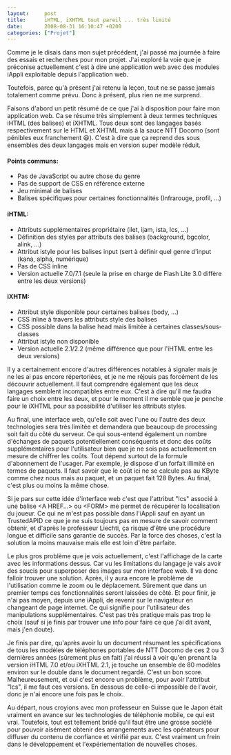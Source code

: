 ```yaml
---
layout:     post
title:      iHTML, iXHTML tout pareil ... très limité
date:       2008-08-31 16:10:47 +0200
categories: ["Projet"]
---
```


Comme je le disais dans mon sujet précédent, j'ai passé ma journée à faire des essais et recherches pour mon
projet. J'ai exploré la voie que je préconise actuellement c'est à dire une application web avec des modules iAppli
exploitable depuis l'application web.

<!--more-->

Toutefois, parce qu'à présent j'ai retenu la leçon, tout ne se passe jamais totalement comme prévu. Donc à présent,
plus rien ne me surprend.

Faisons d'abord un petit résumé de ce que j'ai à disposition pour faire mon application web. Ca se résume très
simplement à deux termes techniques iHTML (des balises) et iXHTML. Tous deux sont des langages basés respectivement sur 
le HTML et XHTML mais à la sauce NTT Docomo (sont pénibles eux franchement :laughing:). C'est à dire que ça reprend des 
sous ensembles des deux langages mais en version super modèle réduit.

#### Points communs:

- Pas de JavaScript ou autre chose du genre
- Pas de support de CSS en référence externe
- Jeu minimal de balises
- Balises spécifiques pour certaines fonctionnalités (Infrarouge, profil, ...)

#### iHTML:

- Attributs supplémentaires propriétaire (ilet, ijam, ista, lcs, ...)
- Définition des styles par attributs des balises (background, bgcolor, alink, ...)
- Attribut istyle pour les balises input (sert à définir quel genre d'input (kana, alpha, numérique)
- Pas de CSS inline
- Version actuelle 7.0/7.1 (seule la prise en charge de Flash Lite 3.0 diffère entre les deux versions)

#### iXHTM:

- Attribut style disponible pour certaines balises (body, ...)
- CSS inline à travers les attributs style des balises
- CSS possible dans la balise head mais limitée à certaines classes/sous-classes
- Attribut istyle non disponible
- Version actuelle 2.1/2.2 (même différence que pour l'iHTML entre les deux versions)

Il y a certainement encore d'autres différences notables à signaler mais je ne les ai pas encore répertoriées, et
je ne me réjouis pas forcément de les découvrir actuellement. Il faut comprendre également que les deux langages
semblent incompatibles entre eux. C'est à dire qu'il me faudra faire un choix entre les deux, et pour le moment il
me semble que je penche pour le iXHTML pour sa possibilité d'utiliser les attributs styles.

Au final, une interface web, qu'elle soit avec l'une ou l'autre des deux technologies sera très limitée et
demandera que beaucoup de processing soit fait du côté du serveur. Ce qui sous-entend également un nombre
d'échanges de paquets potentiellement conséquents et donc des coûts supplémentaires pour l'utilisateur bien que je
ne sois pas actuellement en mesure de chiffrer les coûts. Tout dépend surtout de la formule d'abonnement de
l'usager. Par exemple, je dispose d'un forfait illimité en termes de paquets. Il faut savoir que le coût ici ne se
calcule pas au KByte comme chez nous mais au paquet, et un paquet fait 128 Bytes. Au final, c'est plus ou moins la
même chose.

Si je pars sur cette idée d'interface web c'est que l'attribut "lcs" associé à une balise &lt;A HREF...&gt; ou
&lt;FORM&gt; me permet de récupérer la localisation du joueur. Ce qui ne m'est pas possible dans l'iAppli sauf en
ayant un TrustedAPID ce que je ne suis toujours pas en mesure de savoir comment obtenir, et d'après le professeur
Liechti, ça risque d'être une procédure longue et difficile sans garantie de succès. Par la force des choses, c'est
la solution la moins mauvaise mais elle est loin d'être parfaite.

Le plus gros problème que je vois actuellement, c'est l'affichage de la carte avec les informations dessus. Car vu
les limitations du langage je vais avoir des soucis pour superposer des images sur mon interface web. Il va donc
falloir trouver une solution. Après, il y aura encore le problème de l'utilisation comme le zoom ou le déplacement.
Sûrement que dans un premier temps ces fonctionnalités seront laissées de côté. Et pour finir, je n'ai pas moyen,
depuis une iAppli, de revenir sur le navigateur en changeant de page internet. Ce qui signifie pour l'utilisateur
des manipulations supplémentaires. C'est pas très pratique mais pas trop le choix (sauf si je finis par trouver une
info pour faire ce que j'ai dit avant, mais j'en doute).

Je finis par dire, qu'après avoir lu un document résumant les spécifications de tous les modèles de téléphones
portables de NTT Docomo de ces 2 ou 3 dernières années (sûrement plus en fait) j'ai réussi à voir qu'en prenant la
version iHTML 7.0 et/ou iXHTML 2.1, je touche un ensemble de 80 modèles environ sur le double dans le document
regardé. C'est un bon score. Malheureusement, et oui c'est encore un problème, pour avoir l'attribut "lcs", il me
faut ces versions. En dessous de celle-ci impossible de l'avoir, donc je n'ai encore une fois pas le choix.

Au départ, nous croyions avec mon professeur en Suisse que le Japon était vraiment en avance sur les technologies
de téléphonie mobile, ce qui est vrai. Toutefois, tout est tellement bridé qu'il faut être une grosse société pour
pouvoir aisément obtenir des arrangements avec les opérateurs pour diffuser du contenu de confiance et vérifié par
eux. C'est vraiment un frein dans le développement et l'expériementation de nouvelles choses.